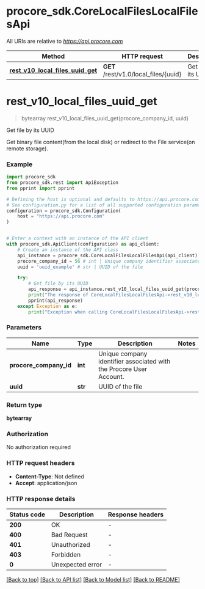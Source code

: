# procore_sdk.CoreLocalFilesLocalFilesApi

All URIs are relative to *https://api.procore.com*

Method | HTTP request | Description
------------- | ------------- | -------------
[**rest_v10_local_files_uuid_get**](CoreLocalFilesLocalFilesApi.md#rest_v10_local_files_uuid_get) | **GET** /rest/v1.0/local_files/{uuid} | Get file by its UUID


# **rest_v10_local_files_uuid_get**
> bytearray rest_v10_local_files_uuid_get(procore_company_id, uuid)

Get file by its UUID

Get binary file content(from the local disk) or redirect to the File service(on remote storage).

### Example


```python
import procore_sdk
from procore_sdk.rest import ApiException
from pprint import pprint

# Defining the host is optional and defaults to https://api.procore.com
# See configuration.py for a list of all supported configuration parameters.
configuration = procore_sdk.Configuration(
    host = "https://api.procore.com"
)


# Enter a context with an instance of the API client
with procore_sdk.ApiClient(configuration) as api_client:
    # Create an instance of the API class
    api_instance = procore_sdk.CoreLocalFilesLocalFilesApi(api_client)
    procore_company_id = 56 # int | Unique company identifier associated with the Procore User Account.
    uuid = 'uuid_example' # str | UUID of the file

    try:
        # Get file by its UUID
        api_response = api_instance.rest_v10_local_files_uuid_get(procore_company_id, uuid)
        print("The response of CoreLocalFilesLocalFilesApi->rest_v10_local_files_uuid_get:\n")
        pprint(api_response)
    except Exception as e:
        print("Exception when calling CoreLocalFilesLocalFilesApi->rest_v10_local_files_uuid_get: %s\n" % e)
```



### Parameters


Name | Type | Description  | Notes
------------- | ------------- | ------------- | -------------
 **procore_company_id** | **int**| Unique company identifier associated with the Procore User Account. | 
 **uuid** | **str**| UUID of the file | 

### Return type

**bytearray**

### Authorization

No authorization required

### HTTP request headers

 - **Content-Type**: Not defined
 - **Accept**: application/json

### HTTP response details

| Status code | Description | Response headers |
|-------------|-------------|------------------|
**200** | OK |  -  |
**400** | Bad Request |  -  |
**401** | Unauthorized |  -  |
**403** | Forbidden |  -  |
**0** | Unexpected error |  -  |

[[Back to top]](#) [[Back to API list]](../README.md#documentation-for-api-endpoints) [[Back to Model list]](../README.md#documentation-for-models) [[Back to README]](../README.md)

